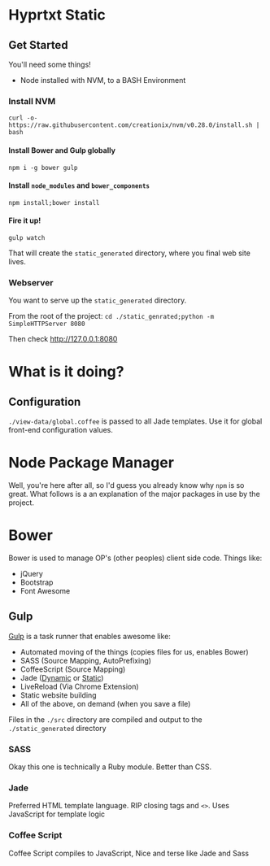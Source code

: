 # Hyprtxt Static

## Get Started

You'll need some things!

* Node installed with NVM, to a BASH Environment

### Install NVM

`curl -o- https://raw.githubusercontent.com/creationix/nvm/v0.28.0/install.sh | bash`

#### Install Bower and Gulp globally

`npm i -g bower gulp`

#### Install `node_modules` and `bower_components`

`npm install;bower install`

#### Fire it up!

`gulp watch`

That will create the `static_generated` directory, where you final web site lives.

### Webserver

You want to serve up the `static_generated` directory.

From the root of the project: `cd ./static_genrated;python -m SimpleHTTPServer 8080`

Then check http://127.0.0.1:8080

# What is it doing?

## Configuration

`./view-data/global.coffee` is passed to all Jade templates. Use it for global front-end configuration values.

# Node Package Manager

Well, you're here after all, so I'd guess you already know why `npm` is so great. What follows is a an explanation of the major packages in use by the project.

# Bower

Bower is used to manage OP's (other peoples) client side code. Things like:

* jQuery
* Bootstrap
* Font Awesome

## Gulp

[Gulp](http://gulpjs.com/) is a task runner that enables awesome like:

* Automated moving of the things (copies files for us, enables Bower)
* SASS (Source Mapping, AutoPrefixing)
* CoffeeScript (Source Mapping)
* Jade ([Dynamic](http://hapijs.com/) or [Static](http://nginx.org/en/))
* LiveReload (Via Chrome Extension)
* Static website building
* All of the above, on demand (when you save a file)

Files in the `./src` directory are compiled and output to the `./static_generated` directory

### SASS

Okay this one is technically a Ruby module. Better than CSS.

### Jade

Preferred HTML template language. RIP closing tags and `<>`. Uses JavaScript for template logic

### Coffee Script

Coffee Script compiles to JavaScript, Nice and terse like Jade and Sass
